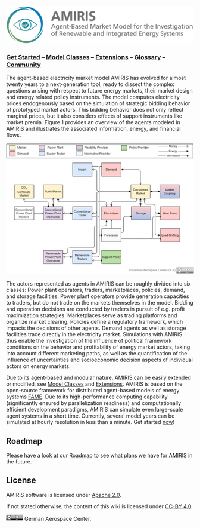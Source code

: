 ![AMIRIS_Logo](uploads/AMIRIS_LogoWTitle.png)

### [Get Started](Get-Started) &ndash; [Model Classes](Classes)  &ndash; [Extensions](Extensions) &ndash; [Glossary](Glossary) &ndash; [Community](Community)

The agent-based electricity market model AMIRIS has evolved for almost twenty years to a next-generation tool, ready to dissect the complex questions arising with respect to future energy markets, their market design and energy related policy instruments.
The model computes electricity prices endogenously based on the simulation of strategic bidding behavior of prototyped market actors.
This bidding behavior does not only reflect marginal prices, but it also considers effects of support instruments like market premia.
Figure 1 provides an overview of the agents modeled in AMIRIS and illustrates the associated information, energy, and financial flows.

![AMIRIS_ModelSchema_CCBY4](uploads/AMIRIS_ModellSchema_CCBY4.png)

The actors represented as agents in AMIRIS can be roughly divided into six classes: Power plant operators, traders, marketplaces, policies, demand, and storage facilities.
Power plant operators provide generation capacities to traders, but do not trade on the markets themselves in the model.
Bidding and operation decisions are conducted by traders in pursuit of e.g. profit maximization strategies.
Marketplaces serve as trading platforms and organize market clearing.
Policies define a regulatory framework, which impacts the decisions of other agents. Demand agents as well as storage facilities trade directly in the electricity market. Simulations with AMIRIS thus enable the investigation of the influence of political framework conditions on the behavior and profitability of energy market actors, taking into account different marketing paths, as well as the quantification of the influence of uncertainties and socioeconomic decision aspects of individual actors on energy markets.

Due to its agent-based and modular nature, AMIRIS can be easily extended or modified, see [Model Classes](Classes) and [Extensions](Extensions).
AMIRIS is based on the open-source framework for distributed agent-based models of energy systems [FAME](https://gitlab.com/fame-framework/wiki/-/wikis/home).
Due to its high-performance computing capability (significantly ensured by parallelization readiness) and computationally efficient development paradigms, AMIRIS can simulate even large-scale agent systems in a short time.
Currently, several model years can be simulated at hourly resolution in less than a minute.
Get started [now](Get-Started)!

## Roadmap

Please have a look at our [Roadmap](Roadmap) to see what plans we have for AMIRIS in the future.

## License

AMIRIS software is licensed under [Apache 2.0](https://gitlab.com/dlr-ve/esy/amiris/amiris/-/blob/dev/LICENSES/Apache-2.0.txt).

If not stated otherwise, the content of this wiki is licensed under [CC-BY 4.0](https://creativecommons.org/licenses/by/4.0).

<img src="./uploads/cc-by.png" alt="CC-BY 4.0" width="45"/> German Aerospace Center.